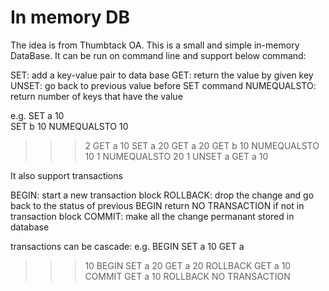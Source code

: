# In memory DB
The idea is from Thumbtack OA. This is a small and simple in-memory DataBase. 
It can be run on command line and support below command:

SET: add a key-value pair to data base
GET: return the value by given key
UNSET: go back to previous value before SET command
NUMEQUALSTO: return number of keys that have the value

e.g.
SET a 10 	
SET b 10
NUMEQUALSTO 10
>>> 2
GET a
>>> 10
SET a 20
GET a
>>> 20
GET b
>>> 10
NUMEQUALSTO 10
>>> 1
NUMEQUALSTO 20
>>> 1
UNSET a
GET a
>>> 10

It also support transactions

BEGIN: start a new transaction block
ROLLBACK: drop the change and go back to the status of previous BEGIN
	  return NO TRANSACTION if not in transaction block
COMMIT: make all the change permanant stored in database

transactions can be cascade:
e.g.
BEGIN
SET a 10
GET a
>>> 10
BEGIN
SET a 20
GET a
>>> 20
ROLLBACK
GET a
>>> 10
COMMIT
GET a
>>> 10
ROLLBACK
>>> NO TRANSACTION




